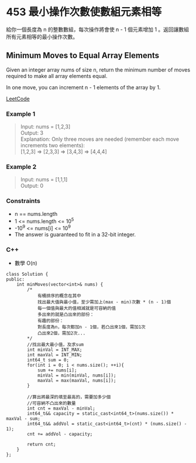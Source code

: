 # 453 最小操作次數使數組元素相等

給你一個長度為 n 的整數數組，每次操作將會使 n - 1 個元素增加 1 。返回讓數組所有元素相等的最小操作次數。

##  Minimum Moves to Equal Array Elements

Given an integer array nums of size n, return the minimum number of moves required to make all array elements equal.

In one move, you can increment n - 1 elements of the array by 1.

[LeetCode](https://leetcode.cn/problems/minimum-moves-to-equal-array-elements/)

### Example 1

>Input: nums = [1,2,3]  
Output: 3  
Explanation: Only three moves are needed (remember each move increments two elements):  
[1,2,3]  =>  [2,3,3]  =>  [3,4,3]  =>  [4,4,4]  

### Example 2

> Input: nums = [1,1,1]  
Output: 0  


### Constraints

* n == nums.length
* 1 <= nums.length <= 10<sup>5</sup>
* -10<sup>9</sup> <= nums[i] <= 10<sup>9</sup>
* The answer is guaranteed to fit in a 32-bit integer.


### C++ 

* 數學 O(n)

```
class Solution {
public:
    int minMoves(vector<int>& nums) {
        /*  
            有桶排序的概念在其中
            找出最大值與最小值，至少需加上(max - min)次數 * (n - 1)個
            每一個值與最大的值相減就是可容納的值
            多出來的就是凸出來的部份：
            有趣的部份：
            對長度為n，每次都加n - 1個，若凸出來1個，需加1次
            凸出來2個，需加2次... 
        */
        //找出最大最小值，及求sum
        int minVal = INT_MAX;
        int maxVal = INT_MIN;
        int64_t sum = 0;
        for(int i = 0; i < nums.size(); ++i){
            sum += nums[i];
            minVal = min(minVal, nums[i]);
            maxVal = max(maxVal, nums[i]);
        }

        //算出將最深的填至最高的，需要加多少個
        //可容納不凸出來的數量
        int cnt = maxVal - minVal;
        int64_t&& capacity = static_cast<int64_t>(nums.size()) * maxVal - sum;
        int64_t&& addVol = static_cast<int64_t>(cnt) * (nums.size() - 1); 
        cnt += addVol - capacity;

        return cnt;
    }
};
```